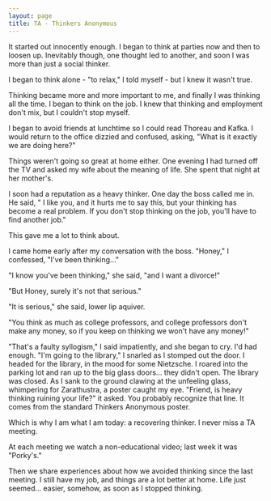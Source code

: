 ```yaml
---
layout: page
title: TA - Thinkers Anonymous
---
```


It started out innocently enough. I began to think at parties 
now and then to loosen up. Inevitably though, one thought led to another, and 
soon I was more than just a social thinker.

I began to think alone - "to relax," I told myself - but I knew it wasn't true.

Thinking became more and more important to me, and finally I 
was thinking all the time. I began to think on the job. I knew that thinking 
and employment don't mix, but I couldn't stop myself.

I began to avoid friends at lunchtime so I could read Thoreau 
and Kafka. I would return to the office dizzied and confused, asking, "What 
is it exactly we are doing here?"

Things weren't going so great at home either. One evening I had 
turned off the TV and asked my wife about the meaning of life. She spent that 
night at her mother's.

I soon had a reputation as a heavy thinker. One day the boss 
called me in. He said, " I like you, and it hurts me to say this, but your 
thinking has become a real problem. If you don't stop thinking on the job, you'll 
have to find another job."

This gave me a lot to think about.

I came home early after my conversation with the boss. "Honey," 
I confessed, "I've been thinking..."

"I know you've been thinking," she said, "and I want a divorce!"

"But Honey, surely it's not that serious."

"It is serious," she said, lower lip aquiver.

"You think as much as college professors, and college professors 
don't make any money, so if you keep on thinking we won't have any money!"

"That's a faulty syllogism," I said impatiently, and 
she began to cry. I'd had enough. "I'm going to the library," I snarled 
as I stomped out the door. I headed for the library, in the mood for some Nietzsche. 
I roared into the parking lot and ran up to the big glass doors... they didn't 
open. The library was closed. As I sank to the ground clawing at the unfeeling 
glass, whimpering for Zarathustra, a poster caught my eye. "Friend, is 
heavy thinking ruining your life?" it asked. You probably recognize that 
line. It comes from the standard Thinkers Anonymous poster.

Which is why I am what I am today: a recovering thinker. I never 
miss a TA meeting.

At each meeting we watch a non-educational video; last week it 
was "Porky's."

Then we share experiences about how we avoided thinking since 
the last meeting. I still have my job, and things are a lot better at home. 
Life just seemed... easier, somehow, as soon as I stopped thinking.
